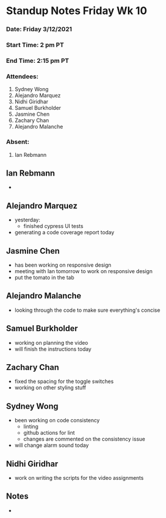 # Standup Notes Friday Wk 10

### Date: Friday 3/12/2021

### Start Time: 2 pm PT

### End Time: 2:15 pm PT

### Attendees:

1. Sydney Wong
2. Alejandro Marquez
3. Nidhi Giridhar
4. Samuel Burkholder
5. Jasmine Chen
6. Zachary Chan
7. Alejandro Malanche

### Absent:

1. Ian Rebmann

## Ian Rebmann

-

## Alejandro Marquez

- yesterday:
  - finished cypress UI tests
- generating a code coverage report today

## Jasmine Chen

- has been working on responsive design
- meeting with Ian tomorrow to work on responsive design
- put the tomato in the tab

## Alejandro Malanche

- looking through the code to make sure everything's concise

## Samuel Burkholder

- working on planning the video
- will finish the instructions today

## Zachary Chan

- fixed the spacing for the toggle switches
- working on other styling stuff

## Sydney Wong

- been working on code consistency
  - linting
  - github actions for lint
  - changes are commented on the consistency issue
- will change alarm sound today

## Nidhi Giridhar

- work on writing the scripts for the video assignments

## Notes

-
